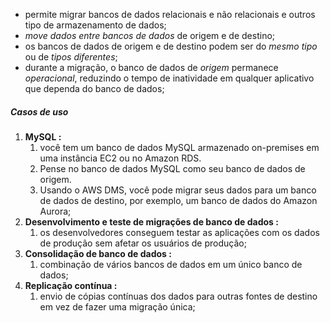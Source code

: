 
- permite migrar bancos de dados relacionais e não relacionais e outros tipo de armazenamento de dados;
- *move dados entre bancos de dados* de origem e de destino;
- os bancos de dados de origem e de destino podem ser do *mesmo tipo* ou de *tipos diferentes*;
- durante a migração, o banco de dados de *origem* permanece *operacional*, reduzindo o tempo de inatividade em qualquer aplicativo que dependa do banco de dados;

##### Casos de uso

1. **MySQL :**
	1. você tem um banco de dados MySQL armazenado on-premises em uma instância EC2 ou no Amazon RDS. 
	2. Pense no banco de dados MySQL como seu banco de dados de origem. 
	3. Usando o AWS DMS, você pode migrar seus dados para um banco de dados de destino, por exemplo, um banco de dados do Amazon Aurora;
2. **Desenvolvimento e teste de migrações de banco de dados :**
	1. os desenvolvedores conseguem testar as aplicações com os dados de produção sem afetar os usuários de produção;
3. **Consolidação de banco de dados :**
	1. combinação de vários bancos de dados em um único banco de dados;
4. **Replicação contínua :**
	1. envio de cópias contínuas dos dados para outras fontes de destino em vez de fazer uma migração única;